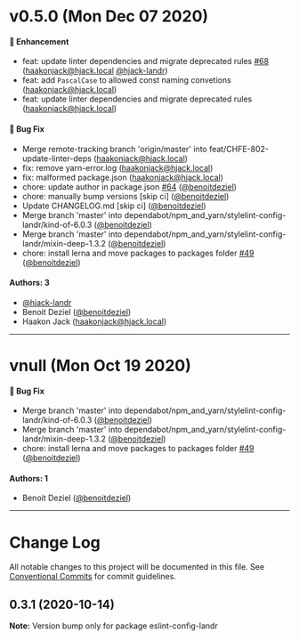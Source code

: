 # v0.5.0 (Mon Dec 07 2020)

#### 🚀 Enhancement

- feat: update linter dependencies and migrate deprecated rules [#68](https://github.com/LandrAudio/linting-and-formatting/pull/68) (haakonjack@hjack.local [@hjack-landr](https://github.com/hjack-landr))
- feat: add `PascalCase` to allowed const naming convetions (haakonjack@hjack.local)
- feat: update linter dependencies and migrate deprecated rules (haakonjack@hjack.local)

#### 🐛 Bug Fix

- Merge remote-tracking branch 'origin/master' into feat/CHFE-802-update-linter-deps (haakonjack@hjack.local)
- fix: remove yarn-error.log (haakonjack@hjack.local)
- fix: malformed package.json (haakonjack@hjack.local)
- chore: update author in package.json [#64](https://github.com/LandrAudio/linting-and-formatting/pull/64) ([@benoitdeziel](https://github.com/benoitdeziel))
- chore: manually bump versions \[skip ci\] ([@benoitdeziel](https://github.com/benoitdeziel))
- Update CHANGELOG.md \[skip ci\] ([@benoitdeziel](https://github.com/benoitdeziel))
- Merge branch 'master' into dependabot/npm_and_yarn/stylelint-config-landr/kind-of-6.0.3 ([@benoitdeziel](https://github.com/benoitdeziel))
- Merge branch 'master' into dependabot/npm_and_yarn/stylelint-config-landr/mixin-deep-1.3.2 ([@benoitdeziel](https://github.com/benoitdeziel))
- chore: install lerna and move packages to packages folder [#49](https://github.com/LandrAudio/linting-and-formatting/pull/49) ([@benoitdeziel](https://github.com/benoitdeziel))

#### Authors: 3

- [@hjack-landr](https://github.com/hjack-landr)
- Benoit Deziel ([@benoitdeziel](https://github.com/benoitdeziel))
- Haakon Jack (haakonjack@hjack.local)

---

# vnull (Mon Oct 19 2020)

#### 🐛 Bug Fix

- Merge branch 'master' into dependabot/npm_and_yarn/stylelint-config-landr/kind-of-6.0.3 ([@benoitdeziel](https://github.com/benoitdeziel))
- Merge branch 'master' into dependabot/npm_and_yarn/stylelint-config-landr/mixin-deep-1.3.2 ([@benoitdeziel](https://github.com/benoitdeziel))
- chore: install lerna and move packages to packages folder [#49](https://github.com/LandrAudio/linting-and-formatting/pull/49) ([@benoitdeziel](https://github.com/benoitdeziel))

#### Authors: 1

- Benoit Deziel ([@benoitdeziel](https://github.com/benoitdeziel))

---

# Change Log

All notable changes to this project will be documented in this file.
See [Conventional Commits](https://conventionalcommits.org) for commit guidelines.

## 0.3.1 (2020-10-14)

**Note:** Version bump only for package eslint-config-landr
